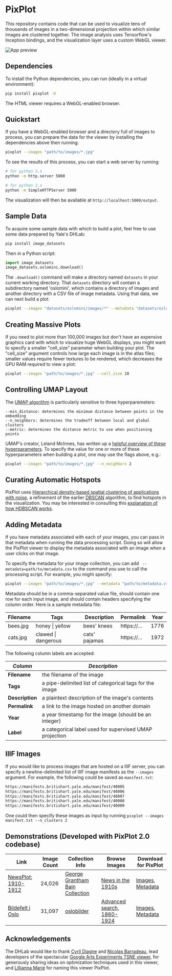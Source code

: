 # PixPlot

This repository contains code that can be used to visualize tens of thousands of images in a two-dimensional projection within which similar images are clustered together. The image analysis uses Tensorflow's Inception bindings, and the visualization layer uses a custom WebGL viewer.

![App preview](./pixplot/web/assets/images/preview.png?raw=true)

## Dependencies

To install the Python dependencies, you can run (ideally in a virtual environment):

```bash
pip install pixplot -U
```

The HTML viewer requires a WebGL-enabled browser.

## Quickstart

If you have a WebGL-enabled browser and a directory full of images to process, you can prepare the data for the viewer by installing the dependencies above then running:

```bash
pixplot --images "path/to/images/*.jpg"
```

To see the results of this process, you can start a web server by running:

```bash
# for python 3.x
python -m http.server 5000

# for python 2.x
python -m SimpleHTTPServer 5000
```

The visualization will then be available at `http://localhost:5000/output`.

## Sample Data

To acquire some sample data with which to build a plot, feel free to use some data prepared by Yale's DHLab:

```bash
pip install image_datasets
```

Then in a Python script:

```python
import image_datasets
image_datasets.oslomini.download()
```

The `.download()` command will make a directory named `datasets` in your current working directory. That `datasets` directory will contain a subdirectory named 'oslomini', which contains a directory of images and another directory with a CSV file of image metadata. Using that data, we can next build a plot:

```bash
pixplot --images "datasets/oslomini/images/*" --metadata "datasets/oslomini/metadata/metadata.csv"
```

## Creating Massive Plots

If you need to plot more than 100,000 images but don't have an expensive graphics card with which to visualize huge WebGL displays, you might want to specify a smaller "cell_size" parameter when building your plot. The "cell_size" argument controls how large each image is in the atlas files; smaller values require fewer textures to be rendered, which decreases the GPU RAM required to view a plot:

```bash
pixplot --images "path/to/images/*.jpg" --cell_size 10
```

## Controlling UMAP Layout

The [UMAP algorithm](https://github.com/lmcinnes/umap) is particularly sensitive to three hyperparemeters:

```
--min_distance: determines the minimum distance between points in the embedding
--n_neighbors: determines the tradeoff between local and global clusters
--metric: determines the distance metric to use when positioning points
```

UMAP's creator, Leland McInnes, has written up a [helpful overview of these hyperparameters](https://umap-learn.readthedocs.io/en/latest/parameters.html). To specify the value for one or more of these hyperparameters when building a plot, one may use the flags above, e.g.:

```bash
pixplot --images "path/to/images/*.jpg" --n_neighbors 2
```

## Curating Automatic Hotspots

PixPlot uses [Hierarchical density-based spatial clustering of applications with noise](https://hdbscan.readthedocs.io/en/latest/index.html), a refinement of the earlier [DBSCAN](https://en.wikipedia.org/wiki/DBSCAN) algorithm, to find hotspots in the visualization. You may be interested in consulting this [explanation of how HDBSCAN works](https://hdbscan.readthedocs.io/en/latest/how_hdbscan_works.html).

## Adding Metadata

If you have metadata associated with each of your images, you can pass in that metadata when running the data processing script. Doing so will allow the PixPlot viewer to display the metadata associated with an image when a user clicks on that image.

To specify the metadata for your image collection, you can add ` --metadata=path/to/metadata.csv` to the command you use to call the processing script. For example, you might specify:

```bash
pixplot --images "path/to/images/*.jpg" --metadata "path/to/metadata.csv"
```

Metadata should be in a comma-separated value file, should contain one row for each input image, and should contain headers specifying the column order. Here is a sample metadata file:

| Filename | Tags                    | Description   | Permalink   | Year     |
| -------- | ----------------------- | ------------- | ----------- | -------- |
| bees.jpg | honey &#124; yellow     | bees' knees   | https://... | 1776     |
| cats.jpg | clawed &#124; dangerous | cats' pajamas | https://... | 1972     |

The following column labels are accepted:

| *Column*         | *Description*                                           |
| ---------------- | ------------------------------------------------------- |
| **Filename**     | the filename of the image                               |
| **Tags**         | a pipe-delimited list of categorical tags for the image |
| **Description**  | a plaintext description of the image's contents         |
| **Permalink**    | a link to the image hosted on another domain            |
| **Year**         | a year timestamp for the image (should be an integer)   |
| **Label**        | a categorical label used for supervised UMAP projection |

## IIIF Images

If you would like to process images that are hosted on a IIIF server, you can specify a newline-delimited list of IIIF image manifests as the `--images` argument. For example, the following could be saved as `manifest.txt`:

```bash
https://manifests.britishart.yale.edu/manifest/40005
https://manifests.britishart.yale.edu/manifest/40006
https://manifests.britishart.yale.edu/manifest/40007
https://manifests.britishart.yale.edu/manifest/40008
https://manifests.britishart.yale.edu/manifest/40009
```

One could then specify these images as input by running `pixplot --images manifest.txt --n_clusters 2`

## Demonstrations (Developed with PixPlot 2.0 codebase)

| Link | Image Count | Collection Info | Browse Images | Download for PixPlot
| ---------- | -------- | --------------- | ------------ | ------------ |
| [NewsPlot: 1910-1912](http://pixplot.yale.edu/v2/loc/) | 24,026 | [George Grantham Bain Collection](https://www.loc.gov/pictures/collection/ggbain/) | [News in the 1910s](https://www.flickr.com/photos/library_of_congress/albums/72157603624867509/with/2163445674/) | [Images](http://pixplot.yale.edu/datasets/bain/photos.tar), [Metadata](http://pixplot.yale.edu/datasets/bain/metadata.csv) |
| [Bildefelt i Oslo](http://pixplot.yale.edu/v2/oslo/) | 31,097 | [oslobilder](http://oslobilder.no) | [Advanced search, 1860-1924](http://oslobilder.no/search?advanced_search=1&query=&place=&from_year=1860&to_year=1924&id=&name=&title=&owner_filter=&producer=&depicted_person=&material=&technique=&event_desc=) | [Images](http://pixplot.yale.edu/datasets/oslo/photos.tar), [Metadata](http://pixplot.yale.edu/datasets/oslo/metadata.csv) |



## Acknowledgements

The DHLab would like to thank [Cyril Diagne](http://cyrildiagne.com/) and [Nicolas Barradeau](http://barradeau.com), lead developers of the spectacular [Google Arts Experiments TSNE viewer](https://artsexperiments.withgoogle.com/tsnemap/), for generously sharing ideas on optimization techniques used in this viewer, and [Lillianna Marie](https://github.com/lilliannamarie) for naming this viewer PixPlot.
